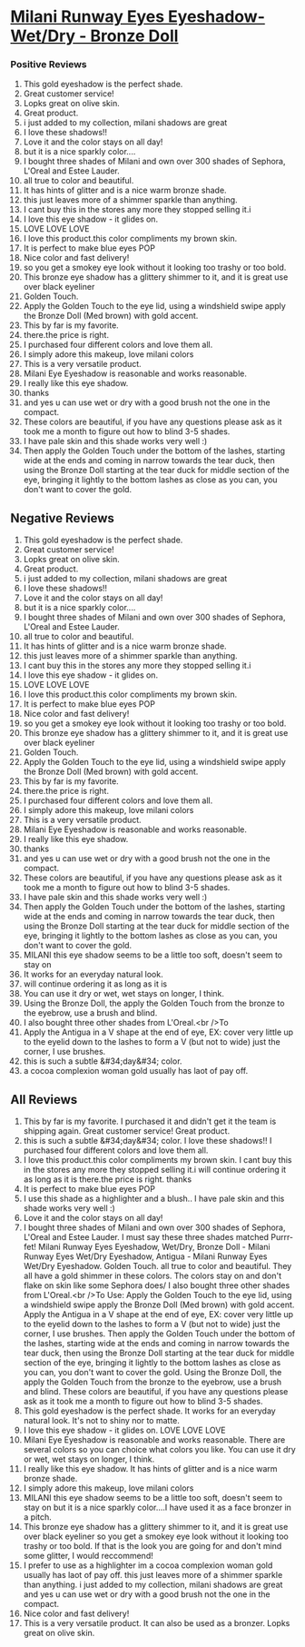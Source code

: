 # [Milani Runway Eyes Eyeshadow- Wet/Dry - Bronze Doll](https://products.checkmycream.com/products/Milani-Runway-Eyes-Eyeshadow-WetDry-Bronze-Doll.html)

### Positive Reviews

<ol>
      <li>This gold eyeshadow is the perfect shade.</li>
      <li>Great customer service!</li>
      <li>Lopks great on olive skin.</li>
      <li>Great product.</li>
      <li>i just added to my collection, milani shadows are great</li>
      <li>I love these shadows!!</li>
      <li>Love it and the color stays on all day!</li>
      <li>but it is a nice sparkly color....</li>
      <li>I bought three shades of Milani and own over 300 shades of Sephora, L&#x27;Oreal and Estee Lauder.</li>
      <li>all true to color and beautiful.</li>
      <li>It has hints of glitter and is a nice warm bronze shade.</li>
      <li>this just leaves more of a shimmer sparkle than anything.</li>
      <li>I cant buy this in the stores any more they stopped selling it.i</li>
      <li>I love this eye shadow - it glides on.</li>
      <li>LOVE LOVE LOVE</li>
      <li>I love this product.this color compliments my brown skin.</li>
      <li>It is perfect to make blue eyes POP</li>
      <li>Nice color and fast delivery!</li>
      <li>so you get a smokey eye look without it looking too trashy or too bold.</li>
      <li>This bronze eye shadow has a glittery shimmer to it, and it is great use over black eyeliner</li>
      <li>Golden Touch.</li>
      <li>Apply the Golden Touch to the eye lid, using a windshield swipe apply the  Bronze Doll (Med brown) with gold accent.</li>
      <li>This by far is my favorite.</li>
      <li>there.the price is right.  </li>
      <li>I purchased four different colors and love them all.</li>
      <li>I simply adore this makeup, love milani colors</li>
      <li>This is a very versatile product.</li>
      <li>Milani Eye Eyeshadow is reasonable and works reasonable.  </li>
      <li>I really like this eye shadow.</li>
      <li>thanks</li>
      <li>and yes u can use wet or dry with a good brush not the one in the compact.</li>
      <li>These colors are beautiful, if you have any questions please ask as it took me a month to figure out how to blind 3-5 shades.</li>
      <li>I have pale skin and this shade works very well :)</li>
      <li>Then apply the Golden Touch under the bottom of the lashes, starting wide at the ends and coming in narrow towards the tear duck, then using the  Bronze Doll starting at the tear duck for middle section of the eye, bringing it lightly to the bottom lashes as close as you can, you don&#x27;t want to cover the gold.</li>
</ol>


<h2>Negative Reviews</h2>
<ol>
<li> This gold eyeshadow is the perfect shade.</li>
<li> Great customer service!</li>
<li> Lopks great on olive skin.</li>
<li> Great product.</li>
<li> i just added to my collection, milani shadows are great</li>
<li> I love these shadows!!</li>
<li> Love it and the color stays on all day!</li>
<li> but it is a nice sparkly color....</li>
<li> I bought three shades of Milani and own over 300 shades of Sephora, L&#x27;Oreal and Estee Lauder.</li>
<li> all true to color and beautiful.</li>
<li> It has hints of glitter and is a nice warm bronze shade.</li>
<li> this just leaves more of a shimmer sparkle than anything.</li>
<li> I cant buy this in the stores any more they stopped selling it.i</li>
<li> I love this eye shadow - it glides on.</li>
<li> LOVE LOVE LOVE</li>
<li> I love this product.this color compliments my brown skin.</li>
<li> It is perfect to make blue eyes POP</li>
<li> Nice color and fast delivery!</li>
<li> so you get a smokey eye look without it looking too trashy or too bold.</li>
<li> This bronze eye shadow has a glittery shimmer to it, and it is great use over black eyeliner</li>
<li> Golden Touch.</li>
<li> Apply the Golden Touch to the eye lid, using a windshield swipe apply the  Bronze Doll (Med brown) with gold accent.</li>
<li> This by far is my favorite.</li>
<li> there.the price is right.  </li>
<li> I purchased four different colors and love them all.</li>
<li> I simply adore this makeup, love milani colors</li>
<li> This is a very versatile product.</li>
<li> Milani Eye Eyeshadow is reasonable and works reasonable.  </li>
<li> I really like this eye shadow.</li>
<li> thanks</li>
<li> and yes u can use wet or dry with a good brush not the one in the compact.</li>
<li> These colors are beautiful, if you have any questions please ask as it took me a month to figure out how to blind 3-5 shades.</li>
<li> I have pale skin and this shade works very well :)</li>
<li> Then apply the Golden Touch under the bottom of the lashes, starting wide at the ends and coming in narrow towards the tear duck, then using the  Bronze Doll starting at the tear duck for middle section of the eye, bringing it lightly to the bottom lashes as close as you can, you don&#x27;t want to cover the gold.</li>
<li> MILANI this eye shadow seems to be a little too soft, doesn&#x27;t seem to stay on</li>
<li> It works for an everyday natural look.</li>
<li> will continue ordering it as long as it is</li>
<li> You can use it dry or wet, wet stays on longer, I think.</li>
<li> Using the Bronze Doll, the apply the Golden Touch from the bronze to the eyebrow, use a brush and blind.</li>
<li> I also bought three other shades from L&#x27;Oreal.&lt;br /&gt;To</li>
<li> Apply the Antigua in a V shape at the end of eye, EX: cover very little up to the eyelid down to the lashes to form a V (but not to wide) just the corner,  I use brushes.</li>
<li> this is such a subtle &amp;#34;day&amp;#34; color.</li>
<li> a cocoa complexion woman gold usually has laot of pay off.</li>
</ol>

<h2>All Reviews</h2>

<ol>
    <li> This by far is my favorite. I purchased it and didn&#x27;t get it the team is shipping again.  Great customer service! Great product.</li>
    <li> this is such a subtle &amp;#34;day&amp;#34; color. I love these shadows!! I purchased four different colors and love them all.</li>
    <li> I love this product.this color compliments my brown skin. I cant buy this in the stores any more they stopped selling it.i will continue ordering it as long as it is there.the price is right.  thanks</li>
    <li> It is perfect to make blue eyes POP</li>
    <li> I use this shade as a highlighter and a blush.. I have pale skin and this shade works very well :)</li>
    <li> Love it and the color stays on all day!</li>
    <li> I bought three shades of Milani and own over 300 shades of Sephora, L&#x27;Oreal and Estee Lauder. I must say these three shades matched Purrr-fet! Milani Runway Eyes Eyeshadow, Wet/Dry, Bronze Doll - Milani Runway Eyes Wet/Dry Eyeshadow, Antigua - Milani Runway Eyes Wet/Dry Eyeshadow. Golden Touch. all true to color and beautiful. They all have a gold shimmer in these colors. The colors stay on and don&#x27;t flake on skin like some Sephora does/ I also bought three other shades from L&#x27;Oreal.&lt;br /&gt;To Use: Apply the Golden Touch to the eye lid, using a windshield swipe apply the  Bronze Doll (Med brown) with gold accent. Apply the Antigua in a V shape at the end of eye, EX: cover very little up to the eyelid down to the lashes to form a V (but not to wide) just the corner,  I use brushes. Then apply the Golden Touch under the bottom of the lashes, starting wide at the ends and coming in narrow towards the tear duck, then using the  Bronze Doll starting at the tear duck for middle section of the eye, bringing it lightly to the bottom lashes as close as you can, you don&#x27;t want to cover the gold. Using the Bronze Doll, the apply the Golden Touch from the bronze to the eyebrow, use a brush and blind. These colors are beautiful, if you have any questions please ask as it took me a month to figure out how to blind 3-5 shades.</li>
    <li> This gold eyeshadow is the perfect shade. It works for an everyday natural look. It&#x27;s not to shiny nor to matte.</li>
    <li> I love this eye shadow - it glides on. LOVE LOVE LOVE</li>
    <li> Milani Eye Eyeshadow is reasonable and works reasonable.  There are several colors so you can choice what colors you like.  You can use it dry or wet, wet stays on longer, I think.</li>
    <li> I really like this eye shadow. It has hints of glitter and is a nice warm bronze shade.</li>
    <li> I simply adore this makeup, love milani colors</li>
    <li> MILANI this eye shadow seems to be a little too soft, doesn&#x27;t seem to stay on but it is a nice sparkly color....I have used it as a face bronzer in a pitch.</li>
    <li> This bronze eye shadow has a glittery shimmer to it, and it is great use over black eyeliner so you get a smokey eye look without it looking too trashy or too bold. If that is the look you are going for and don&#x27;t mind some glitter, I would reccommend!</li>
    <li> I prefer to use as a highlighter im a cocoa complexion woman gold usually has laot of pay off. this just leaves more of a shimmer sparkle than anything. i just added to my collection, milani shadows are great and yes u can use wet or dry with a good brush not the one in the compact.</li>
    <li> Nice color and fast delivery!</li>
    <li> This is a very versatile product. It can also be used as a bronzer. Lopks great on olive skin.</li>
</ol>




